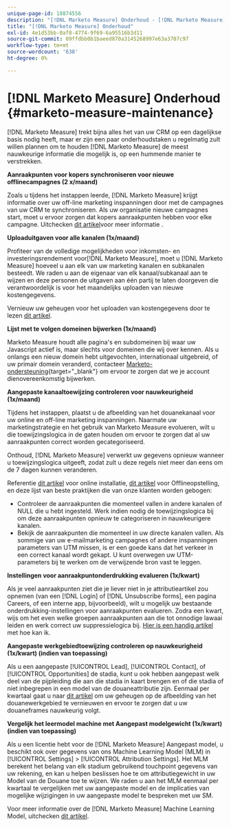 ```yaml
---
unique-page-id: 18874556
description: "[!DNL Marketo Measure] Onderhoud - [!DNL Marketo Measure] - Productdocumentatie"
title: "[!DNL Marketo Measure] Onderhoud"
exl-id: 4e1d53bb-0af8-4774-9f69-6a95516b3d11
source-git-commit: 09ffdbb0b1baeed870a3145268997e63a3707c97
workflow-type: tm+mt
source-wordcount: '638'
ht-degree: 0%

---
```


# [!DNL Marketo Measure] Onderhoud {#marketo-measure-maintenance}

[!DNL Marketo Measure] trekt bijna alles het van uw CRM op een dagelijkse basis nodig heeft, maar er zijn een paar onderhoudstaken u regelmatig zult willen plannen om te houden [!DNL Marketo Measure] de meest nauwkeurige informatie die mogelijk is, op een hummende manier te verstrekken.

**Aanraakpunten voor kopers synchroniseren voor nieuwe offlinecampagnes (2 x/maand)**

Zoals u tijdens het instappen leerde, [!DNL Marketo Measure] krijgt informatie over uw off-line marketing inspanningen door met de campagnes van uw CRM te synchroniseren. Als uw organisatie nieuwe campagnes start, moet u ervoor zorgen dat kopers aanraakpunten hebben voor elke campagne. Uitchecken [dit artikel](/help/channel-tracking-and-setup/offline-channels/syncing-offline-campaigns.md)voor meer informatie .

**Uploaduitgaven voor alle kanalen (1x/maand)**

Profiteer van de volledige mogelijkheden voor inkomsten- en investeringsrendement voor[!DNL Marketo Measure], moet u [!DNL Marketo Measure] hoeveel u aan elk van uw marketing kanalen en subkanalen besteedt. We raden u aan de eigenaar van elk kanaal/subkanaal aan te wijzen en deze personen de uitgaven aan één partij te laten doorgeven die verantwoordelijk is voor het maandelijks uploaden van nieuwe kostengegevens.

Vernieuw uw geheugen voor het uploaden van kostengegevens door te lezen [dit artikel](/help/marketing-spend/spend-management/marketing-channel-costs.md).

**Lijst met te volgen domeinen bijwerken (1x/maand)**

Marketo Measure houdt alle pagina&#39;s en subdomeinen bij waar uw Javascript actief is, maar slechts voor domeinen die wij over kennen. Als u onlangs een nieuw domein hebt uitgevochten, internationaal uitgebreid, of uw primair domein veranderd, contacteer [Marketo-ondersteuning](https://nation.marketo.com/t5/support/ct-p/Support){target="_blank"} om ervoor te zorgen dat we je account dienovereenkomstig bijwerken.

**Aangepaste kanaaltoewijzing controleren voor nauwkeurigheid (1x/maand)**

Tijdens het instappen, plaatst u de afbeelding van het douanekanaal voor uw online en off-line marketing inspanningen. Naarmate uw marketingstrategie en het gebruik van Marketo Measure evolueren, wilt u die toewijzingslogica in de gaten houden om ervoor te zorgen dat al uw aanraakpunten correct worden gecategoriseerd.

Onthoud, [!DNL Marketo Measure] verwerkt uw gegevens opnieuw wanneer u toewijzingslogica uitgeeft, zodat zult u deze regels niet meer dan eens om de 7 dagen kunnen veranderen.

Referentie [dit artikel](/help/channel-tracking-and-setup/online-channels/online-custom-channel-setup.md) voor online installatie, [dit artikel](/help/channel-tracking-and-setup/offline-channels/offline-custom-channel-setup.md) voor Offlineopstelling, en deze lijst van beste praktijken die van onze klanten worden gebogen:

* Controleer de aanraakpunten die momenteel vallen in andere kanalen of NULL die u hebt ingesteld. Werk indien nodig de toewijzingslogica bij om deze aanraakpunten opnieuw te categoriseren in nauwkeurigere kanalen.
* Bekijk de aanraakpunten die momenteel in uw directe kanalen vallen. Als sommige van uw e-mailmarketing campagnes of andere inspanningen parameters van UTM missen, is er een goede kans dat het verkeer in een correct kanaal wordt gekapt. U kunt overwegen uw UTM-parameters bij te werken om de verwijzende bron vast te leggen.

**Instellingen voor aanraakpuntonderdrukking evalueren (1x/kwart)**

Als je veel aanraakpunten ziet die je liever niet in je attributieartikel zou opnemen (van een [!DNL Login] of [!DNL Unsubscribe forms], een pagina Careers, of een interne app, bijvoorbeeld), wilt u mogelijk uw bestaande onderdrukking-instellingen voor aanraakpunten evalueren. Zodra een kwart, wijs om het even welke groepen aanraakpunten aan die tot onnodige lawaai leiden en werk correct uw suppressielogica bij. [Hier is een handig artikel](/help/advanced-marketo-measure-features/touchpoint-settings/touchpoint-removal-and-touchpoint-suppression.md)  met hoe kan ik.

**Aangepaste werkgebiedtoewijzing controleren op nauwkeurigheid (1x/kwart) (indien van toepassing)**

Als u een aangepaste [!UICONTROL Lead], [!UICONTROL Contact], of [!UICONTROL Opportunities] de stadia, kunt u ook hebben aangepast welk deel van de pijpleiding die aan die stadia in kaart brengen en of die stadia of niet inbegrepen in een model van de douaneattributie zijn. Eenmaal per kwartaal gaat u naar [dit artikel](/help/advanced-marketo-measure-features/custom-attribution-models/custom-attribution-model-and-setup.md) om uw geheugen op de afbeelding van het douanewerkgebied te vernieuwen en ervoor te zorgen dat u uw douaneframes nauwkeurig volgt.

**Vergelijk het leermodel machine met Aangepast modelgewicht (1x/kwart) (indien van toepassing)**

Als u een licentie hebt voor de [!DNL Marketo Measure] Aangepast model, u beschikt ook over gegevens van ons Machine Learning Model (MLM) in [!UICONTROL Settings] > [!UICONTROL Attribution Settings]. Het MLM berekent het belang van elk stadium gebruikend touchpoint gegevens van uw rekening, en kan u helpen beslissen hoe te om attributiegewicht in uw Model van de Douane toe te wijzen. We raden u aan het MLM eenmaal per kwartaal te vergelijken met uw aangepaste model en de implicaties van mogelijke wijzigingen in uw aangepaste model te bespreken met uw SM.

Voor meer informatie over de [!DNL Marketo Measure] Machine Learning Model, uitchecken [dit artikel](/help/advanced-marketo-measure-features/custom-attribution-models/machine-learning-model-faq.md).
